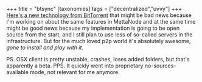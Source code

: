 +++
title = "btsync"
[taxonomies]
tags = ["decentralized","uvvy"]
+++
[Here's a new technology from BitTorrent](https://web.archive.org/web/20130430131930/http://labs.bittorrent.com/experiments/sync.html) that might be bad news because I'm working on about the same features in MettaNode and at the same time might be good news because my implementation is going to be open source from the start, and I still plan to use less of so-called servers in the infrastructure. But for the much loved p2p world it's absolutely awesome, *gone to install and play with it*.

PS. OSX client is pretty unstable, crashes, loses added folders, but that's apparently a beta.
PPS. It quickly went into proprietary no-sources-available mode, not relevant for me anymore.
